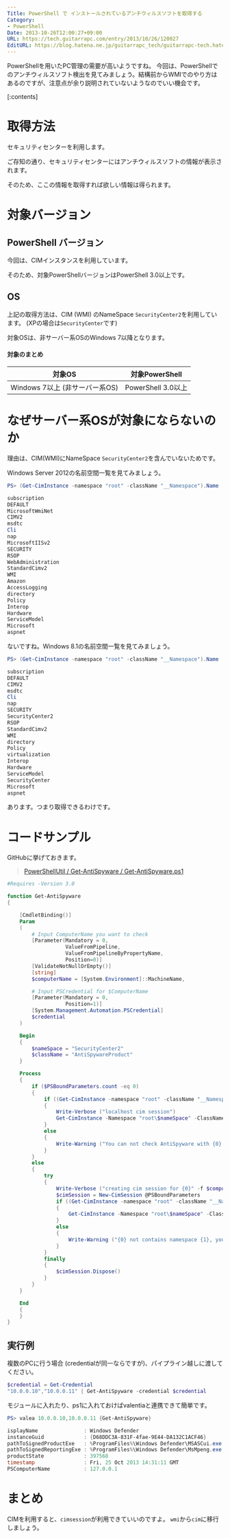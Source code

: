 ```yaml
---
Title: PowerShell で インストールされているアンチウィルスソフトを取得する
Category:
- PowerShell
Date: 2013-10-26T12:00:27+09:00
URL: https://tech.guitarrapc.com/entry/2013/10/26/120027
EditURL: https://blog.hatena.ne.jp/guitarrapc_tech/guitarrapc-tech.hatenablog.com/atom/entry/12921228815711353412
---
```


PowerShellを用いたPC管理の需要が高いようですね。
今回は、PowerShellでのアンチウィルスソフト検出を見てみましょう。結構前からWMIでのやり方はあるのですが、注意点が余り説明されていないようなのでいい機会です。

[:contents]

# 取得方法

セキュリティセンターを利用します。

ご存知の通り、セキュリティセンターにはアンチウィルスソフトの情報が表示されます。

そのため、ここの情報を取得すれば欲しい情報は得られます。

# 対象バージョン

## PowerShell バージョン

今回は、CIMインスタンスを利用しています。

そのため、対象PowerShellバージョンはPowerShell 3.0以上です。

## OS

上記の取得方法は、CIM (WMI) のNameSpace `SecurityCenter2`を利用しています。 (XPの場合は`SecurityCenter`です)

対象OSは、非サーバー系OSのWindows 7以降となります。

#### 対象のまとめ

|対象OS|対象PowerShell|
|----|----|
|Windows 7以上 (非サーバー系OS)|PowerShell 3.0以上|



# なぜサーバー系OSが対象にならないのか

理由は、CIM(WMI)にNameSpace `SecurityCenter2`を含んでいないためです。

Windows Server 2012の名前空間一覧を見てみましょう。

```ps1
PS> (Get-CimInstance -namespace "root" -className "__Namespace").Name

subscription
DEFAULT
MicrosoftWmiNet
CIMV2
msdtc
Cli
nap
MicrosoftIISv2
SECURITY
RSOP
WebAdministration
StandardCimv2
WMI
Amazon
AccessLogging
directory
Policy
Interop
Hardware
ServiceModel
Microsoft
aspnet
```

ないですね。Windows 8.1の名前空間一覧を見てみましょう。

```ps1
PS> (Get-CimInstance -namespace "root" -className "__Namespace").Name

subscription
DEFAULT
CIMV2
msdtc
Cli
nap
SECURITY
SecurityCenter2
RSOP
StandardCimv2
WMI
directory
Policy
virtualization
Interop
Hardware
ServiceModel
SecurityCenter
Microsoft
aspnet
```

あります。つまり取得できるわけです。

# コードサンプル

GitHubに挙げておきます。

> [ PowerShellUtil / Get-AntiSpyware / Get-AntiSpyware.ps1](https://github.com/guitarrapc/PowerShellUtil/blob/master/Get-AntiSpyware/Get-AntiSpyware.ps1)

```ps1
#Requires -Version 3.0

function Get-AntiSpyware
{

    [CmdletBinding()]
    Param
    (
        # Input ComputerName you want to check
        [Parameter(Mandatory = 0,
                   ValueFromPipeline,
                   ValueFromPipelineByPropertyName,
                   Position=0)]
        [ValidateNotNullOrEmpty()]
        [string]
        $computerName = [System.Environment]::MachineName,

        # Input PSCredential for $ComputerName
        [Parameter(Mandatory = 0,
                   Position=1)]
        [System.Management.Automation.PSCredential]
        $credential
    )

    Begin
    {
        $nameSpace = "SecurityCenter2"
        $className = "AntiSpywareProduct"
    }

    Process
    {
        if ($PSBoundParameters.count -eq 0)
        {
            if ((Get-CimInstance -namespace "root" -className "__Namespace").Name -contains $nameSpace)
            {
                Write-Verbose ("localhost cim session")
                Get-CimInstance -Namespace "root\$nameSpace" -ClassName $className
            }
            else
            {
                Write-Warning ("You can not check AntiSpyware with {0} as it not contain SecutiryCenter2" -f $OSName)
            }
        }
        else
        {
            try
            {
                Write-Verbose ("creating cim session for {0}" -f $computerName)
                $cimSession = New-CimSession @PSBoundParameters
                if ((Get-CimInstance -namespace "root" -className "__Namespace" -cimsession $cimSession).Name -contains $nameSpace)
                {
                    Get-CimInstance -Namespace "root\$nameSpace" -ClassName $className -CimSession $cimSession
                }
                else
                {
                    Write-Warning ("{0} not contains namespace {1}, you can not check {2}." -f $computerName, $nameSpace, $className)
                }
            }
            finally
            {
                $cimSession.Dispose()
            }
        }
    }

    End
    {
    }
}
```

## 実行例

複数のPCに行う場合 (credentialが同一ならですが)、パイプライン越しに渡してください。

```ps1
$credential = Get-Credential
"10.0.0.10","10.0.0.11" | Get-AntiSpyware -credential $credential
```

モジュールに入れたり、ps1に入れておけばvalentiaと連携できて簡単です。
```ps1
PS> valea 10.0.0.10,10.0.0.11 {Get-AntiSpyware}

isplayName               : Windows Defender
instanceGuid             : {D68DDC3A-831F-4fae-9E44-DA132C1ACF46}
pathToSignedProductExe   : %ProgramFiles%\Windows Defender\MSASCui.exe
pathToSignedReportingExe : %ProgramFiles%\Windows Defender\MsMpeng.exe
productState             : 397568
timestamp                : Fri, 25 Oct 2013 14:31:11 GMT
PSComputerName           : 127.0.0.1
```

# まとめ

CIMを利用すると、`cimsession`が利用できていいのですよ。
`wmi`から`cim`に移行しましょう。
